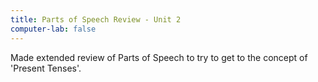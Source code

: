```yaml
---
title: Parts of Speech Review - Unit 2
computer-lab: false
---
```


Made extended review of Parts of Speech to try to get to the concept of 'Present Tenses'.


